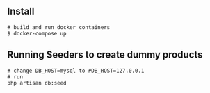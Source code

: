 ## Install

    # build and run docker containers
    $ docker-compose up


## Running Seeders to create dummy products

    # change DB_HOST=mysql to #DB_HOST=127.0.0.1
    # run
    php artisan db:seed
